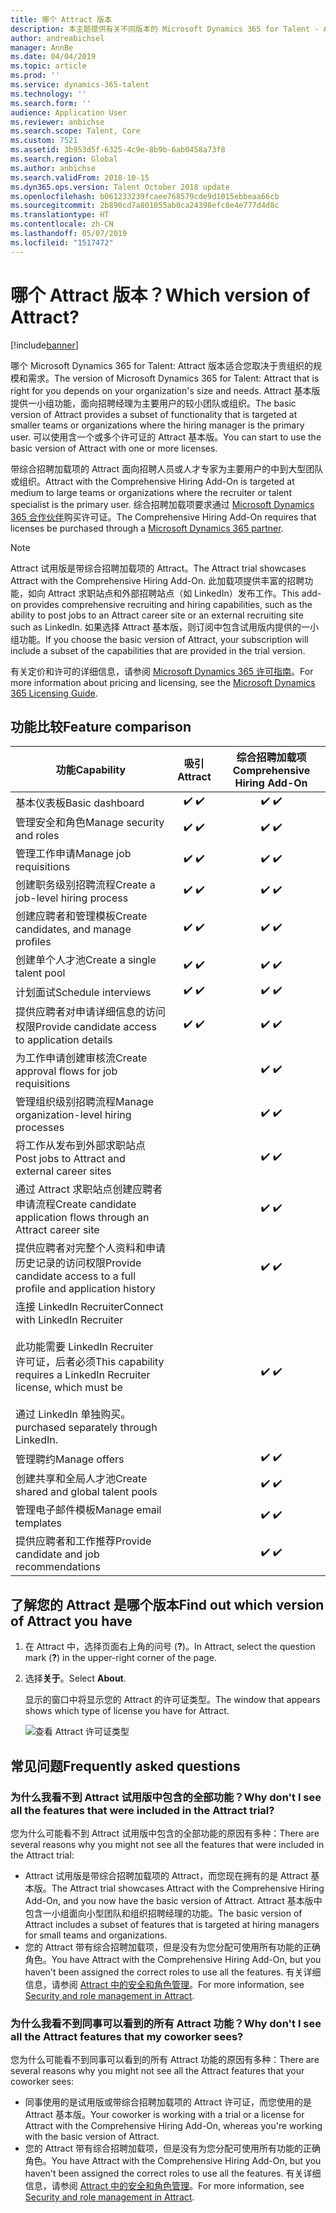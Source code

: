 ```yaml
---
title: 哪个 Attract 版本
description: 本主题提供有关不同版本的 Microsoft Dynamics 365 for Talent - Attract 中的功能的信息。
author: andreabichsel
manager: AnnBe
ms.date: 04/04/2019
ms.topic: article
ms.prod: ''
ms.service: dynamics-365-talent
ms.technology: ''
ms.search.form: ''
audience: Application User
ms.reviewer: anbichse
ms.search.scope: Talent, Core
ms.custom: 7521
ms.assetid: 3b953d5f-6325-4c9e-8b9b-6ab0458a73f8
ms.search.region: Global
ms.author: anbichse
ms.search.validFrom: 2018-10-15
ms.dyn365.ops.version: Talent October 2018 update
ms.openlocfilehash: b061233239fcaee768579cde9d1015ebbeaa66cb
ms.sourcegitcommit: 2b890cd7a801055ab0ca24398efc8e4e777d4d8c
ms.translationtype: HT
ms.contentlocale: zh-CN
ms.lasthandoff: 05/07/2019
ms.locfileid: "1517472"
---
```

# <a name="which-version-of-attract"></a><span data-ttu-id="e1e3b-103">哪个 Attract 版本？</span><span class="sxs-lookup"><span data-stu-id="e1e3b-103">Which version of Attract?</span></span>

[!include[banner](../includes/banner.md)]

<span data-ttu-id="e1e3b-104">哪个 Microsoft Dynamics 365 for Talent: Attract 版本适合您取决于贵组织的规模和需求。</span><span class="sxs-lookup"><span data-stu-id="e1e3b-104">The version of Microsoft Dynamics 365 for Talent: Attract that is right for you depends on your organization's size and needs.</span></span> <span data-ttu-id="e1e3b-105">Attract 基本版提供一小组功能，面向招聘经理为主要用户的较小团队或组织。</span><span class="sxs-lookup"><span data-stu-id="e1e3b-105">The basic version of Attract provides a subset of functionality that is targeted at smaller teams or organizations where the hiring manager is the primary user.</span></span> <span data-ttu-id="e1e3b-106">可以使用含一个或多个许可证的 Attract 基本版。</span><span class="sxs-lookup"><span data-stu-id="e1e3b-106">You can start to use the basic version of Attract with one or more licenses.</span></span>

<span data-ttu-id="e1e3b-107">带综合招聘加载项的 Attract 面向招聘人员或人才专家为主要用户的中到大型团队或组织。</span><span class="sxs-lookup"><span data-stu-id="e1e3b-107">Attract with the Comprehensive Hiring Add-On is targeted at medium to large teams or organizations where the recruiter or talent specialist is the primary user.</span></span> <span data-ttu-id="e1e3b-108">综合招聘加载项要求通过 [Microsoft Dynamics 365 合作伙伴](https://dynamics.microsoft.com/partners/find-a-partner/)购买许可证。</span><span class="sxs-lookup"><span data-stu-id="e1e3b-108">The Comprehensive Hiring Add-On requires that licenses be purchased through a [Microsoft Dynamics 365 partner](https://dynamics.microsoft.com/partners/find-a-partner/).</span></span>

> [!NOTE]
> <span data-ttu-id="e1e3b-109">Attract 试用版是带综合招聘加载项的 Attract。</span><span class="sxs-lookup"><span data-stu-id="e1e3b-109">The Attract trial showcases Attract with the Comprehensive Hiring Add-On.</span></span> <span data-ttu-id="e1e3b-110">此加载项提供丰富的招聘功能，如向 Attract 求职站点和外部招聘站点（如 LinkedIn）发布工作。</span><span class="sxs-lookup"><span data-stu-id="e1e3b-110">This add-on provides comprehensive recruiting and hiring capabilities, such as the ability to post jobs to an Attract career site or an external recruiting site such as LinkedIn.</span></span> <span data-ttu-id="e1e3b-111">如果选择 Attract 基本版，则订阅中包含试用版内提供的一小组功能。</span><span class="sxs-lookup"><span data-stu-id="e1e3b-111">If you choose the basic version of Attract, your subscription will include a subset of the capabilities that are provided in the trial version.</span></span>

<span data-ttu-id="e1e3b-112">有关定价和许可的详细信息，请参阅 [Microsoft Dynamics 365 许可指南](https://go.microsoft.com/fwlink/?LinkId=866544)。</span><span class="sxs-lookup"><span data-stu-id="e1e3b-112">For more information about pricing and licensing, see the [Microsoft Dynamics 365 Licensing Guide](https://go.microsoft.com/fwlink/?LinkId=866544).</span></span>

## <a name="feature-comparison"></a><span data-ttu-id="e1e3b-113">功能比较</span><span class="sxs-lookup"><span data-stu-id="e1e3b-113">Feature comparison</span></span>

| <span data-ttu-id="e1e3b-114">功能</span><span class="sxs-lookup"><span data-stu-id="e1e3b-114">Capability</span></span> | <span data-ttu-id="e1e3b-115">吸引</span><span class="sxs-lookup"><span data-stu-id="e1e3b-115">Attract</span></span> | <span data-ttu-id="e1e3b-116">综合招聘加载项</span><span class="sxs-lookup"><span data-stu-id="e1e3b-116">Comprehensive Hiring Add-On</span></span> |
| ---------- | :-----------: | :-------------------: |
| <span data-ttu-id="e1e3b-117">基本仪表板</span><span class="sxs-lookup"><span data-stu-id="e1e3b-117">Basic dashboard</span></span> | <span data-ttu-id="e1e3b-118"> :heavy_check_mark: </span><span class="sxs-lookup"><span data-stu-id="e1e3b-118">:heavy_check_mark:</span></span> | <span data-ttu-id="e1e3b-119"> :heavy_check_mark: </span><span class="sxs-lookup"><span data-stu-id="e1e3b-119">:heavy_check_mark:</span></span> |
| <span data-ttu-id="e1e3b-120">管理安全和角色</span><span class="sxs-lookup"><span data-stu-id="e1e3b-120">Manage security and roles</span></span> | <span data-ttu-id="e1e3b-121"> :heavy_check_mark: </span><span class="sxs-lookup"><span data-stu-id="e1e3b-121">:heavy_check_mark:</span></span> | <span data-ttu-id="e1e3b-122"> :heavy_check_mark: </span><span class="sxs-lookup"><span data-stu-id="e1e3b-122">:heavy_check_mark:</span></span> |
| <span data-ttu-id="e1e3b-123">管理工作申请</span><span class="sxs-lookup"><span data-stu-id="e1e3b-123">Manage job requisitions</span></span> | <span data-ttu-id="e1e3b-124"> :heavy_check_mark: </span><span class="sxs-lookup"><span data-stu-id="e1e3b-124">:heavy_check_mark:</span></span> | <span data-ttu-id="e1e3b-125"> :heavy_check_mark: </span><span class="sxs-lookup"><span data-stu-id="e1e3b-125">:heavy_check_mark:</span></span> |
| <span data-ttu-id="e1e3b-126">创建职务级别招聘流程</span><span class="sxs-lookup"><span data-stu-id="e1e3b-126">Create a job-level hiring process</span></span> | <span data-ttu-id="e1e3b-127"> :heavy_check_mark: </span><span class="sxs-lookup"><span data-stu-id="e1e3b-127">:heavy_check_mark:</span></span> | <span data-ttu-id="e1e3b-128"> :heavy_check_mark: </span><span class="sxs-lookup"><span data-stu-id="e1e3b-128">:heavy_check_mark:</span></span> |
| <span data-ttu-id="e1e3b-129">创建应聘者和管理模板</span><span class="sxs-lookup"><span data-stu-id="e1e3b-129">Create candidates, and manage profiles</span></span> | <span data-ttu-id="e1e3b-130"> :heavy_check_mark: </span><span class="sxs-lookup"><span data-stu-id="e1e3b-130">:heavy_check_mark:</span></span> | <span data-ttu-id="e1e3b-131"> :heavy_check_mark: </span><span class="sxs-lookup"><span data-stu-id="e1e3b-131">:heavy_check_mark:</span></span> |
| <span data-ttu-id="e1e3b-132">创建单个人才池</span><span class="sxs-lookup"><span data-stu-id="e1e3b-132">Create a single talent pool</span></span> | <span data-ttu-id="e1e3b-133"> :heavy_check_mark: </span><span class="sxs-lookup"><span data-stu-id="e1e3b-133">:heavy_check_mark:</span></span> | <span data-ttu-id="e1e3b-134"> :heavy_check_mark: </span><span class="sxs-lookup"><span data-stu-id="e1e3b-134">:heavy_check_mark:</span></span> |
| <span data-ttu-id="e1e3b-135">计划面试</span><span class="sxs-lookup"><span data-stu-id="e1e3b-135">Schedule interviews</span></span> | <span data-ttu-id="e1e3b-136"> :heavy_check_mark: </span><span class="sxs-lookup"><span data-stu-id="e1e3b-136">:heavy_check_mark:</span></span> | <span data-ttu-id="e1e3b-137"> :heavy_check_mark: </span><span class="sxs-lookup"><span data-stu-id="e1e3b-137">:heavy_check_mark:</span></span> |
| <span data-ttu-id="e1e3b-138">提供应聘者对申请详细信息的访问权限</span><span class="sxs-lookup"><span data-stu-id="e1e3b-138">Provide candidate access to application details</span></span> | <span data-ttu-id="e1e3b-139"> :heavy_check_mark: </span><span class="sxs-lookup"><span data-stu-id="e1e3b-139">:heavy_check_mark:</span></span> | <span data-ttu-id="e1e3b-140"> :heavy_check_mark: </span><span class="sxs-lookup"><span data-stu-id="e1e3b-140">:heavy_check_mark:</span></span> |
| <span data-ttu-id="e1e3b-141">为工作申请创建审核流</span><span class="sxs-lookup"><span data-stu-id="e1e3b-141">Create approval flows for job requisitions</span></span> | | <span data-ttu-id="e1e3b-142"> :heavy_check_mark: </span><span class="sxs-lookup"><span data-stu-id="e1e3b-142">:heavy_check_mark:</span></span> |
| <span data-ttu-id="e1e3b-143">管理组织级别招聘流程</span><span class="sxs-lookup"><span data-stu-id="e1e3b-143">Manage organization-level hiring processes</span></span> | | <span data-ttu-id="e1e3b-144"> :heavy_check_mark: </span><span class="sxs-lookup"><span data-stu-id="e1e3b-144">:heavy_check_mark:</span></span> |
| <span data-ttu-id="e1e3b-145">将工作从发布到外部求职站点</span><span class="sxs-lookup"><span data-stu-id="e1e3b-145">Post jobs to Attract and external career sites</span></span> | | <span data-ttu-id="e1e3b-146"> :heavy_check_mark: </span><span class="sxs-lookup"><span data-stu-id="e1e3b-146">:heavy_check_mark:</span></span> |
| <span data-ttu-id="e1e3b-147">通过 Attract 求职站点创建应聘者申请流程</span><span class="sxs-lookup"><span data-stu-id="e1e3b-147">Create candidate application flows through an Attract career site</span></span> | | <span data-ttu-id="e1e3b-148"> :heavy_check_mark: </span><span class="sxs-lookup"><span data-stu-id="e1e3b-148">:heavy_check_mark:</span></span> |
| <span data-ttu-id="e1e3b-149">提供应聘者对完整个人资料和申请历史记录的访问权限</span><span class="sxs-lookup"><span data-stu-id="e1e3b-149">Provide candidate access to a full profile and application history</span></span> | | <span data-ttu-id="e1e3b-150"> :heavy_check_mark: </span><span class="sxs-lookup"><span data-stu-id="e1e3b-150">:heavy_check_mark:</span></span> |
| <span data-ttu-id="e1e3b-151">连接 LinkedIn Recruiter</span><span class="sxs-lookup"><span data-stu-id="e1e3b-151">Connect with LinkedIn Recruiter</span></span><br></br><span data-ttu-id="e1e3b-152">此功能需要 LinkedIn Recruiter 许可证，后者必须</span><span class="sxs-lookup"><span data-stu-id="e1e3b-152">This capability requires a LinkedIn Recruiter license, which must be</span></span> <br></br> <span data-ttu-id="e1e3b-153">通过 LinkedIn 单独购买。</span><span class="sxs-lookup"><span data-stu-id="e1e3b-153">purchased separately through LinkedIn.</span></span></blockquote> | | <span data-ttu-id="e1e3b-154"> :heavy_check_mark: </span><span class="sxs-lookup"><span data-stu-id="e1e3b-154">:heavy_check_mark:</span></span> |
| <span data-ttu-id="e1e3b-155">管理聘约</span><span class="sxs-lookup"><span data-stu-id="e1e3b-155">Manage offers</span></span> | | <span data-ttu-id="e1e3b-156"> :heavy_check_mark: </span><span class="sxs-lookup"><span data-stu-id="e1e3b-156">:heavy_check_mark:</span></span> |
| <span data-ttu-id="e1e3b-157">创建共享和全局人才池</span><span class="sxs-lookup"><span data-stu-id="e1e3b-157">Create shared and global talent pools</span></span> | | <span data-ttu-id="e1e3b-158"> :heavy_check_mark: </span><span class="sxs-lookup"><span data-stu-id="e1e3b-158">:heavy_check_mark:</span></span> |
| <span data-ttu-id="e1e3b-159">管理电子邮件模板</span><span class="sxs-lookup"><span data-stu-id="e1e3b-159">Manage email templates</span></span> | | <span data-ttu-id="e1e3b-160"> :heavy_check_mark: </span><span class="sxs-lookup"><span data-stu-id="e1e3b-160">:heavy_check_mark:</span></span> |
| <span data-ttu-id="e1e3b-161">提供应聘者和工作推荐</span><span class="sxs-lookup"><span data-stu-id="e1e3b-161">Provide candidate and job recommendations</span></span> | | <span data-ttu-id="e1e3b-162"> :heavy_check_mark: </span><span class="sxs-lookup"><span data-stu-id="e1e3b-162">:heavy_check_mark:</span></span> |

## <a name="find-out-which-version-of-attract-you-have"></a><span data-ttu-id="e1e3b-163">了解您的 Attract 是哪个版本</span><span class="sxs-lookup"><span data-stu-id="e1e3b-163">Find out which version of Attract you have</span></span>

1. <span data-ttu-id="e1e3b-164">在 Attract 中，选择页面右上角的问号 (**?**)。</span><span class="sxs-lookup"><span data-stu-id="e1e3b-164">In Attract, select the question mark (**?**) in the upper-right corner of the page.</span></span>
2. <span data-ttu-id="e1e3b-165">选择**关于**。</span><span class="sxs-lookup"><span data-stu-id="e1e3b-165">Select **About**.</span></span>

    <span data-ttu-id="e1e3b-166">显示的窗口中将显示您的 Attract 的许可证类型。</span><span class="sxs-lookup"><span data-stu-id="e1e3b-166">The window that appears shows which type of license you have for Attract.</span></span>

    ![查看 Attract 许可证类型](media/attract-license-types.png)

## <a name="frequently-asked-questions"></a><span data-ttu-id="e1e3b-168">常见问题</span><span class="sxs-lookup"><span data-stu-id="e1e3b-168">Frequently asked questions</span></span>

### <a name="why-dont-i-see-all-the-features-that-were-included-in-the-attract-trial"></a><span data-ttu-id="e1e3b-169">为什么我看不到 Attract 试用版中包含的全部功能？</span><span class="sxs-lookup"><span data-stu-id="e1e3b-169">Why don't I see all the features that were included in the Attract trial?</span></span>

<span data-ttu-id="e1e3b-170">您为什么可能看不到 Attract 试用版中包含的全部功能的原因有多种：</span><span class="sxs-lookup"><span data-stu-id="e1e3b-170">There are several reasons why you might not see all the features that were included in the Attract trial:</span></span>

- <span data-ttu-id="e1e3b-171">Attract 试用版是带综合招聘加载项的 Attract，而您现在拥有的是 Attract 基本版。</span><span class="sxs-lookup"><span data-stu-id="e1e3b-171">The Attract trial showcases Attract with the Comprehensive Hiring Add-On, and you now have the basic version of Attract.</span></span> <span data-ttu-id="e1e3b-172">Attract 基本版中包含一小组面向小型团队和组织招聘经理的功能。</span><span class="sxs-lookup"><span data-stu-id="e1e3b-172">The basic version of Attract includes a subset of features that is targeted at hiring managers for small teams and organizations.</span></span>
- <span data-ttu-id="e1e3b-173">您的 Attract 带有综合招聘加载项，但是没有为您分配可使用所有功能的正确角色。</span><span class="sxs-lookup"><span data-stu-id="e1e3b-173">You have Attract with the Comprehensive Hiring Add-On, but you haven't been assigned the correct roles to use all the features.</span></span> <span data-ttu-id="e1e3b-174">有关详细信息，请参阅 [Attract 中的安全和角色管理](security-attract.md)。</span><span class="sxs-lookup"><span data-stu-id="e1e3b-174">For more information, see [Security and role management in Attract](security-attract.md).</span></span>

### <a name="why-dont-i-see-all-the-attract-features-that-my-coworker-sees"></a><span data-ttu-id="e1e3b-175">为什么我看不到同事可以看到的所有 Attract 功能？</span><span class="sxs-lookup"><span data-stu-id="e1e3b-175">Why don't I see all the Attract features that my coworker sees?</span></span>

<span data-ttu-id="e1e3b-176">您为什么可能看不到同事可以看到的所有 Attract 功能的原因有多种：</span><span class="sxs-lookup"><span data-stu-id="e1e3b-176">There are several reasons why you might not see all the Attract features that your coworker sees:</span></span>

- <span data-ttu-id="e1e3b-177">同事使用的是试用版或带综合招聘加载项的 Attract 许可证，而您使用的是 Attract 基本版。</span><span class="sxs-lookup"><span data-stu-id="e1e3b-177">Your coworker is working with a trial or a license for Attract with the Comprehensive Hiring Add-On, whereas you're working with the basic version of Attract.</span></span>
- <span data-ttu-id="e1e3b-178">您的 Attract 带有综合招聘加载项，但是没有为您分配可使用所有功能的正确角色。</span><span class="sxs-lookup"><span data-stu-id="e1e3b-178">You have Attract with the Comprehensive Hiring Add-On, but you haven't been assigned the correct roles to use all the features.</span></span> <span data-ttu-id="e1e3b-179">有关详细信息，请参阅 [Attract 中的安全和角色管理](security-attract.md)。</span><span class="sxs-lookup"><span data-stu-id="e1e3b-179">For more information, see [Security and role management in Attract](security-attract.md).</span></span>
